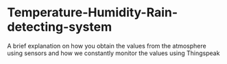 # Temperature-Humidity-Rain-detecting-system
A brief explanation on how you obtain the values from the atmosphere using sensors and how we constantly monitor the values using Thingspeak
